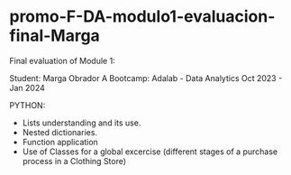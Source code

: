 # promo-F-DA-modulo1-evaluacion-final-Marga

Final evaluation of Module 1: 

Student: Marga Obrador A
Bootcamp: Adalab - Data Analytics Oct 2023 - Jan 2024

PYTHON: 
- Lists understanding and its use. 
- Nested dictionaries. 
- Function application
- Use of Classes for a global excercise (different stages of a purchase process in a Clothing Store)